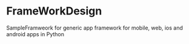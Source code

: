 # FrameWorkDesign 
SampleFramweork for generic app framework for mobile, web, ios and android apps in Python 
